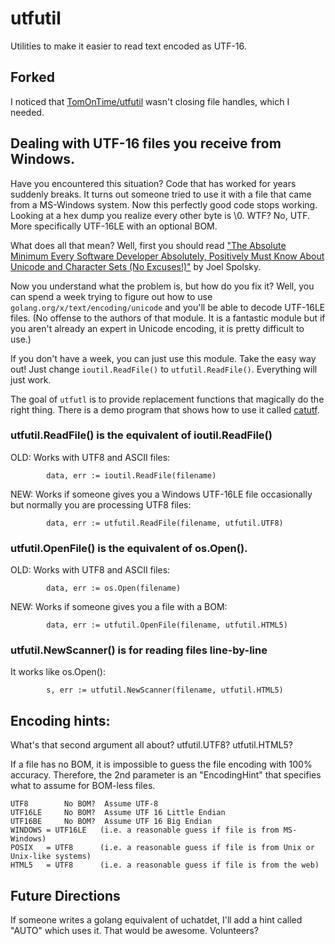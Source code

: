 # utfutil

Utilities to make it easier to read text encoded as UTF-16.

## Forked

I noticed that [TomOnTime/utfutil](https://github.com/TomOnTime/utfutil) wasn't closing file handles, which I needed.

## Dealing with UTF-16 files you receive from Windows.

Have you encountered this situation?  Code that has worked for years
suddenly breaks.  It turns out someone tried to use it with a file
that came from a MS-Windows system. Now this perfectly good code stops
working.
Looking at a hex dump you realize every other byte is \0.  WTF?
No, UTF.  More specifically UTF-16LE with an optional BOM.

What does all that mean?  Well, first you should read ["The Absolute Minimum Every Software Developer Absolutely, Positively Must Know About Unicode and Character Sets (No Excuses!)"](http://www.joelonsoftware.com/articles/Unicode.html) by Joel Spolsky.

Now you understand what the problem is, but how do you fix it?
Well, you can spend a week trying to figure out how to use
`golang.org/x/text/encoding/unicode` and you'll be able to
decode UTF-16LE files. (No offense to the authors of that
module. It is a fantastic module but if you aren't already
an expert in Unicode encoding, it is pretty difficult to use.)

If you don't have a week, you can just use this module.
Take the easy way out!  Just change `ioutil.ReadFile()` to
`utfutil.ReadFile()`.
Everything will just work.

The goal of `utfutl` is to provide replacement functions
that magically do the right thing. There is a demo
program that shows how to use it called [catutf](https://github.com/TomOnTime/utfutil/blob/master/catutf/main.go).


### utfutil.ReadFile() is the equivalent of ioutil.ReadFile()

OLD: Works with UTF8 and ASCII files:

```
		data, err := ioutil.ReadFile(filename)
```

NEW: Works if someone gives you a Windows UTF-16LE file occasionally but normally you are processing UTF8 files:

```
		data, err := utfutil.ReadFile(filename, utfutil.UTF8)
```

### utfutil.OpenFile() is the equivalent of os.Open().

OLD: Works with UTF8 and ASCII files:

```
		data, err := os.Open(filename)
```

NEW: Works if someone gives you a file with a BOM:

```
		data, err := utfutil.OpenFile(filename, utfutil.HTML5)
```

### utfutil.NewScanner() is for reading files line-by-line

It works like os.Open():

```
		s, err := utfutil.NewScanner(filename, utfutil.HTML5)
```

## Encoding hints:

What's that second argument all about?    utfutil.UTF8?  utfutil.HTML5?

If a file has no BOM, it is impossible to guess the file encoding with
100% accuracy.  Therefore, the 2nd parameter is an
"EncodingHint" that specifies what to assume for BOM-less files.

```
UTF8        No BOM?  Assume UTF-8
UTF16LE     No BOM?  Assume UTF 16 Little Endian
UTF16BE     No BOM?  Assume UTF 16 Big Endian
WINDOWS = UTF16LE   (i.e. a reasonable guess if file is from MS-Windows)
POSIX   = UTF8      (i.e. a reasonable guess if file is from Unix or Unix-like systems)
HTML5   = UTF8      (i.e. a reasonable guess if file is from the web)
```

## Future Directions

If someone writes a golang equivalent of uchatdet, I'll add a hint
called "AUTO" which uses it. That would be awesome. Volunteers?
